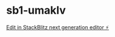 # sb1-umaklv

[Edit in StackBlitz next generation editor ⚡️](https://stackblitz.com/~/github.com/luisfavaron/sb1-umaklv)
